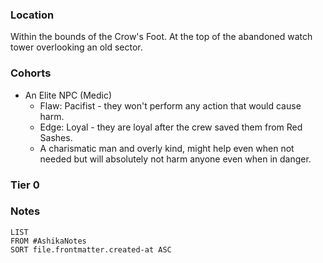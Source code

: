 ### Location
Within the bounds of the Crow's Foot. At the top of the abandoned watch tower overlooking an old sector.

### Cohorts

- An Elite NPC (Medic)
	- Flaw: Pacifist - they won't perform any action that would cause harm.
	- Edge: Loyal - they are loyal after the crew saved them from Red Sashes.
	- A charismatic man and overly kind, might help even when not needed but will absolutely not harm anyone even when in danger.

### Tier 0
### Notes

```dataview
LIST
FROM #AshikaNotes
SORT file.frontmatter.created-at ASC
```